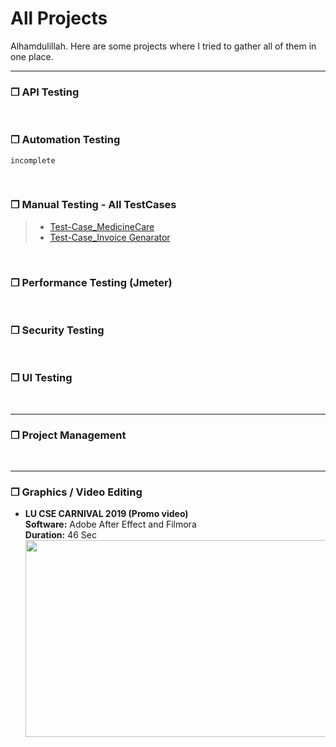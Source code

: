 # All Projects
<p> Alhamdulillah. Here are some projects where I tried to gather all of them in one place. </p>

---




### ❒ API Testing



<br>

### ❒ Automation Testing
   `incomplete` 
   
   <br>

### ❒ Manual Testing - All TestCases
> - [Test-Case_MedicineCare](https://github.com/tmb1n/ManualTesting_TestCases-01#manual-testing---testcases_01)
> - [Test-Case_Invoice Genarator](#)



<br>

### ❒ Performance Testing (Jmeter)


<br>

### ❒ Security Testing

<br>

### ❒ UI Testing

<br>

---
### ❒ Project Management

<br>

---
### ❒ Graphics / Video Editing
* **LU CSE CARNIVAL 2019 (Promo video)** \
**Software:** Adobe After Effect and Filmora\
**Duration:** 46 Sec \
[<img src="https://img.youtube.com/vi/u75XW6RlSJU/hqdefault.jpg" width="560" height="315"/>](https://www.youtube.com/embed/u75XW6RlSJU)

